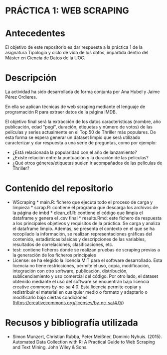 # PRÁCTICA 1: WEB SCRAPING

# Antecedentes

El objetivo de este repositorio es dar respuesta a la práctica 1 de la asignatura Tipología y ciclo de vida de los datos, impartida dentro del Máster en Ciencia de Datos de la UOC. 


# Descripción

La actividad ha sido desarrollada de forma conjunta por Ana Hubel y Jaime Pérez Ordieres. 

En ella se aplican técnicas de web scraping mediante el lenguaje de programación R para extraer datos de la página IMDB.

El objetivo final será la extracción de los datos características (nombre, año publicación, edad "pegi", duración, etiquetas y número de votos) de las películas y series actualmente en el Top 50 de Thriller más populares. De esta forma se espera generar un dataset limpio que será utilizado caracterizar y dar respuesta a una serie de preguntas, como por ejemplo:

* ¿Está relacionada la popularidad con el año de lanzamiento?
* ¿Existe relación entre la puntuación y la duración de las películas?
* ¿Qué otros géneres/etiquetas suelen ir acompañados de las películas de Thriller?

# Contenido del repositorio

* WScraping
        * main.R: fichero que ejecuta todo el proceso de carga y limpieza
        * scrap.R: contiene el programa que descarga los archivos de la página de imbd
        * clean_df.R: contiene el código que limpia el dataframe y genera el .csv final
        * results.Rmd: este fichero da respuesta a los principales objetivos y requisitos de la práctica. Se carga y analiza el dataframe limpio. Además, se presenta el contexto en el que se ha recopilado la información, se realizan representaciones gráficas del contenido, estadísticas básicas y descripciones de las variables, resultados de correlaciones, clasificaciones, etc.
* test: contiene ficheros donde se realizan pruebas de scraping previas a la generación de los ficheros principales
* License: se ha elegido la licencia MIT para el software desarrollado. Esta licencia no tiene restricciones, permite el uso, copia, modificación, integración con otro software, publicación, distribución, sublicenciamiento y uso comercial del código. Por otro lado, el dataset obtenido mediante el uso del software se encuentran bajo licencia creative commons by-nc-sa 4.0. Esta licencia permite copiar y redistribuir el material en cualquier medio o formato y adaptarlo o modificarlo bajo ciertas condiciones (https://creativecommons.org/licenses/by-nc-sa/4.0/)

# Recusos y bibliografía utilizada

* Simon Munzert, Christian Rubba, Peter Meißner, Dominic Nyhuis. (2015). Automated Data Collection with R: A Practical Guide to Web Scraping and Text Mining. John Wiley & Sons.
